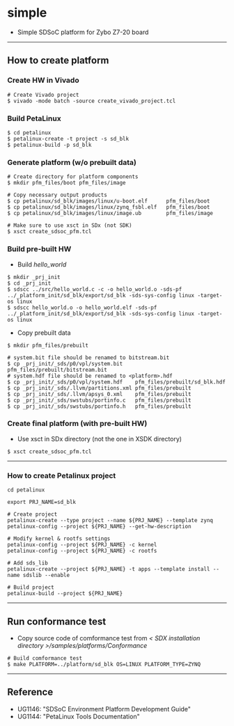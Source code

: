 # simple

- Simple SDSoC platform for Zybo Z7-20 board

***

## How to create platform

### Create HW in Vivado

```shell-session
# Create Vivado project
$ vivado -mode batch -source create_vivado_project.tcl
```

### Build PetaLinux

```shell-session
$ cd petalinux
$ petalinux-create -t project -s sd_blk
$ petalinux-build -p sd_blk
```

### Generate platform (w/o prebuilt data)

```shell-session
# Create directory for platform components
$ mkdir pfm_files/boot pfm_files/image

# Copy necessary output products
$ cp petalinux/sd_blk/images/linux/u-boot.elf      pfm_files/boot
$ cp petalinux/sd_blk/images/linux/zynq_fsbl.elf   pfm_files/boot
$ cp petalinux/sd_blk/images/linux/image.ub        pfm_files/image

# Make sure to use xsct in SDx (not SDK)
$ xsct create_sdsoc_pfm.tcl
```

### Build pre-built HW

- Build _hello_world_

```shell-session
$ mkdir _prj_init
$ cd _prj_init
$ sdscc ../src/hello_world.c -c -o hello_world.o -sds-pf ../_platform_init/sd_blk/export/sd_blk -sds-sys-config linux -target-os linux
$ sdscc hello_world.o -o hello_world.elf -sds-pf ../_platform_init/sd_blk/export/sd_blk -sds-sys-config linux -target-os linux
```

- Copy prebuilt data

```shell-session
$ mkdir pfm_files/prebuilt

# system.bit file should be renamed to bitstream.bit
$ cp _prj_init/_sds/p0/vpl/system.bit    pfm_files/prebuilt/bitstream.bit
# system.hdf file should be renamed to <platform>.hdf
$ cp _prj_init/_sds/p0/vpl/system.hdf    pfm_files/prebuilt/sd_blk.hdf
$ cp _prj_init/_sds/.llvm/partitions.xml pfm_files/prebuilt
$ cp _prj_init/_sds/.llvm/apsys_0.xml    pfm_files/prebuilt
$ cp _prj_init/_sds/swstubs/portinfo.c   pfm_files/prebuilt
$ cp _prj_init/_sds/swstubs/portinfo.h   pfm_files/prebuilt
```

### Create final platform (with pre-built HW)

- Use xsct in SDx directory (not the one in XSDK directory)

```shell-session
$ xsct create_sdsoc_pfm.tcl
```

***

### How to create Petalinux project

```shell-session
cd petalinux

export PRJ_NAME=sd_blk

# Create project
petalinux-create --type project --name ${PRJ_NAME} --template zynq
petalinux-config --project ${PRJ_NAME} --get-hw-description

# Modify kernel & rootfs settings
petalinux-config --project ${PRJ_NAME} -c kernel
petalinux-config --project ${PRJ_NAME} -c rootfs

# Add sds_lib
petalinux-create --project ${PRJ_NAME} -t apps --template install --name sdslib --enable

# Build project
petalinux-build --project ${PRJ_NAME}
```

***

## Run conformance test

- Copy source code of comformance test from _< SDX installation directory >/samples/platforms/Conformance_

```shell-session
# Build comformance test
$ make PLATFORM=../platform/sd_blk OS=LINUX PLATFORM_TYPE=ZYNQ
```

***

## Reference

- UG1146: "SDSoC Environment Platform Development Guide"
- UG1144: "PetaLinux Tools Documentation"
